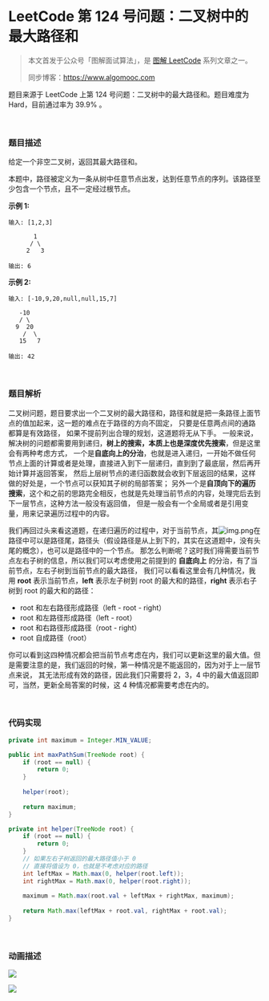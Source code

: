 # LeetCode 第 124 号问题：二叉树中的最大路径和

> 本文首发于公众号「图解面试算法」，是 [图解 LeetCode](<https://github.com/MisterBooo/LeetCodeAnimation>) 系列文章之一。
>
> 同步博客：https://www.algomooc.com

题目来源于 LeetCode 上第 124 号问题：二叉树中的最大路径和。题目难度为 Hard，目前通过率为 39.9% 。


<br>


### 题目描述

给定一个非空二叉树，返回其最大路径和。

本题中，路径被定义为一条从树中任意节点出发，达到任意节点的序列。该路径至少包含一个节点，且不一定经过根节点。

**示例 1:**

```
输入: [1,2,3]

       1
      / \
     2   3

输出: 6
```

**示例 2:**

```
输入: [-10,9,20,null,null,15,7]

   -10
   / \
  9  20
    /  \
   15   7

输出: 42
```

<br>

### 题目解析

二叉树问题，题目要求出一个二叉树的最大路径和，路径和就是把一条路径上面节点的值加起来，这一题的难点在于路径的方向不固定，
只要是任意两点间的通路都算是有效路径， 如果不提前列出合理的规划，这道题将无从下手。
一般来说，解决树的问题都需要用到递归，**树上的搜索，本质上也是深度优先搜索**，但是这里会有两种考虑方式，
一个是**自底向上的分治**，也就是进入递归，一开始不做任何节点上面的计算或者是处理，直接进入到下一层递归，直到到了最底层，然后再开始计算并返回答案，
然后上层树节点的递归函数就会收到下层返回的结果，这样做的好处是，一个节点可以获知其子树的局部答案；
另外一个是**自顶向下的遍历搜索**，这个和之前的思路完全相反，也就是先处理当前节点的内容，处理完后去到下一层节点，这种方法一般没有返回值，
但是一般会有一个全局或者是引用变量，用来记录遍历过程中的内容。

我们再回过头来看这道题，在递归遍历的过程中，对于当前节点，其![img.png](img.png)在路径中可以是路径尾，路径头（假设路径是从上到下的，其实在这道题中，没有头尾的概念），也可以是路径中的一个节点。
那怎么判断呢？这时我们得需要当前节点左右子树的信息，所以我们可以考虑使用之前提到的 **自底向上** 的分治，有了当前节点，左右子树到当前节点的最大路径，
我们可以看看这里会有几种情况，我用 **root** 表示当前节点，**left** 表示左子树到 root 的最大和的路径，**right** 表示右子树到 root 的最大和的路径：
* root 和左右路径形成路径（left - root - right）
* root 和左路径形成路径（left - root）
* root 和右路径形成路径（root - right）
* root 自成路径（root）

你可以看到这四种情况都会把当前节点考虑在内，我们可以更新这里的最大值。但是需要注意的是，我们返回的时候，第一种情况是不能返回的，因为对于上一层节点来说，
其无法形成有效的路径，因此我们只需要将 2，3，4 中的最大值返回即可，当然，更新全局答案的时候，这 4 种情况都需要考虑在内的。

<br>

### 代码实现

```java
private int maximum = Integer.MIN_VALUE;

public int maxPathSum(TreeNode root) {
    if (root == null) {
        return 0;
    }
    
    helper(root);
    
    return maximum;
}

private int helper(TreeNode root) {
    if (root == null) {
        return 0;
    }
    // 如果左右子树返回的最大路径值小于 0
    // 直接将值设为 0，也就是不考虑对应的路径
    int leftMax = Math.max(0, helper(root.left));
    int rightMax = Math.max(0, helper(root.right));
    
    maximum = Math.max(root.val + leftMax + rightMax, maximum);
    
    return Math.max(leftMax + root.val, rightMax + root.val);
}
```

<br>

### 动画描述

![](../Animation/124.gif)

![](../../Pictures/qrcode.jpg)